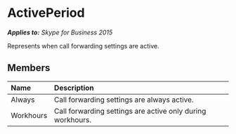 
# ActivePeriod 


 _**Applies to:** Skype for Business 2015_

Represents when call forwarding settings are active.


## Members





|**Name**|**Description**|
|:-----|:-----|
|Always|Call forwarding settings are always active.|
|Workhours|Call forwarding settings are active only during workhours.|
